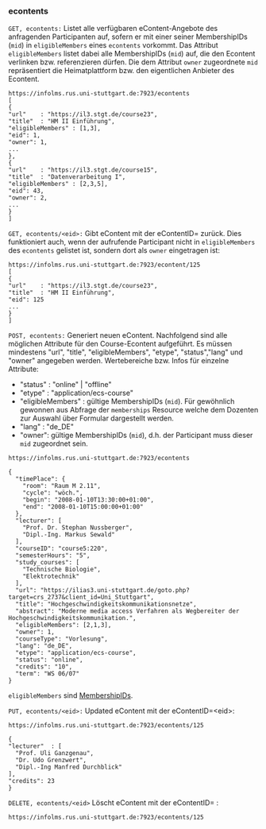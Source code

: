 ### econtents 
`GET, econtents:` Listet alle verfügbaren eContent-Angebote des anfragenden Participanten auf, sofern er mit einer seiner MembershipIDs (`mid`) in `eligibleMembers` eines `econtents` vorkommt. Das Attribut `eligibleMembers` listet dabei alle MembershipIDs (`mid`) auf, die den Econtent verlinken bzw. referenzieren dürfen. Die dem Attribut `owner` zugeordnete `mid` repräsentiert die Heimatplattform bzw. den eigentlichen Anbieter des Econtent.

```
https://infolms.rus.uni-stuttgart.de:7923/econtents
[
{
"url"    : "https://il3.stgt.de/course23",
"title"  : "HM II Einführung",
"eligibleMembers" : [1,3],
"eid": 1,
"owner": 1,
...
},
{
"url"    : "https://il3.stgt.de/course15",
"title"  : "Datenverarbeitung I",
"eligibleMembers" : [2,3,5],
"eid": 43,
"owner": 2,
...
}
]
```

`GET, econtents/<eid>:` Gibt eContent mit der eContentID= <eid> zurück. Dies funktioniert auch, wenn der aufrufende Participant nicht in `eligibleMembers` des `econtents` gelistet ist, sondern dort als `owner` eingetragen ist:

```
https://infolms.rus.uni-stuttgart.de:7923/econtent/125
[
{
"url"    : "https://il3.stgt.de/course23",
"title"  : "HM II Einführung",
"eid": 125
...
}
]
```

`POST, econtents:` Generiert neuen eContent. Nachfolgend sind alle möglichen Attribute für den Course-Econtent aufgeführt. Es müssen mindestens "url", "title", "eligibleMembers", "etype", "status","lang" und "owner" angegeben werden. Wertebereiche bzw. Infos für einzelne Attribute:

 * "status" : "online" | "offline"
 * "etype" : "application/ecs-course"
 * "eligibleMembers" : gültige MembershipIDs (`mid`). Für gewöhnlich gewonnen aus Abfrage der `memberships` Resource welche dem Dozenten zur Auswahl über Formular                  dargestellt werden.
 * "lang" : "de_DE"
 * "owner": gültige MembershipIDs (`mid`), d.h. der Participant muss dieser `mid` zugeordnet sein.

```
https://infolms.rus.uni-stuttgart.de:7923/econtents

{
  "timePlace": {
    "room": "Raum M 2.11",
    "cycle": "wöch.",
    "begin": "2008-01-10T13:30:00+01:00",
    "end": "2008-01-10T15:00:00+01:00"
  },
  "lecturer": [
    "Prof. Dr. Stephan Nussberger",
    "Dipl.-Ing. Markus Sewald"
  ],
  "courseID": "course5:220",
  "semesterHours": "5",
  "study_courses": [
    "Technische Biologie",
    "Elektrotechnik"
  ],
  "url": "https://ilias3.uni-stuttgart.de/goto.php?target=crs_2737&client_id=Uni_Stuttgart",
  "title": "Hochgeschwindigkeitskommunikationsnetze",
  "abstract": "Moderne media access Verfahren als Wegbereiter der Hochgeschwindigkeitskommunikation.",
  "eligibleMembers": [2,1,3],
  "owner": 1,
  "courseType": "Vorlesung",
  "lang": "de_DE",
  "etype": "application/ecs-course",
  "status": "online",
  "credits": "10",
  "term": "WS 06/07"
}
```

`eligibleMembers` sind [MembershipIDs](../memberships#mid). 

`PUT, econtents/<eid>:` Updated eContent mit der eContentID=\<eid\>:

```
https://infolms.rus.uni-stuttgart.de:7923/econtents/125

{
"lecturer"  : [
  "Prof. Uli Ganzgenau",
  "Dr. Udo Grenzwert",
  "Dipl.-Ing Manfred Durchblick"
],
"credits": 23
}
```

`DELETE, econtents/<eid>` Löscht eContent mit der eContentID=<eid> :
```
https://infolms.rus.uni-stuttgart.de:7923/econtents/125
```
